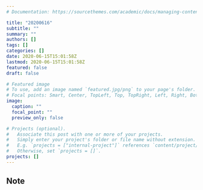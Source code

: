 ```yaml
---
# Documentation: https://sourcethemes.com/academic/docs/managing-content/

title: "20200616"
subtitle: ""
summary: ""
authors: []
tags: []
categories: []
date: 2020-06-15T15:01:58Z
lastmod: 2020-06-15T15:01:58Z
featured: false
draft: false

# Featured image
# To use, add an image named `featured.jpg/png` to your page's folder.
# Focal points: Smart, Center, TopLeft, Top, TopRight, Left, Right, BottomLeft, Bottom, BottomRight.
image:
  caption: ""
  focal_point: ""
  preview_only: false

# Projects (optional).
#   Associate this post with one or more of your projects.
#   Simply enter your project's folder or file name without extension.
#   E.g. `projects = ["internal-project"]` references `content/project/deep-learning/index.md`.
#   Otherwise, set `projects = []`.
projects: []
---
```


## Note

